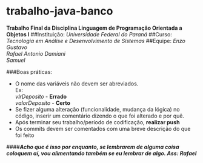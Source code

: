 # trabalho-java-banco
**Trabalho Final da Disciplina Linguagem de Programação Orientada a Objetos I**
##Instituição: *Universidade Federal do Paraná*
##Curso: *Tecnologia em Análise e Desenvolvimento de Sistemas*
##Equipe:
*Enzo*  
*Gustavo*  
*Rafael Antonio Damiani*  
*Samuel*

###Boas práticas:
- O nome das variáveis não devem ser abreviados.<br>
Ex:<br>
*vlrDeposito* - **Errado**<br>
*valorDeposito* - **Certo**<br>
 - Se fizer alguma alteração (funcionalidade, mudança da lógica) no código, inserir um comentário dizendo o que foi alterado e por quê.
 - Após terminar seu trabalho/período de codificação, **realizar push**
 - Os commits devem ser comentados com uma breve descrição do que foi feito


 
 ####***Acho que é isso por enquanto, se lembrarem de alguma coisa coloquem aí, vou alimentando também se eu lembrar de algo. Ass: Rafael***